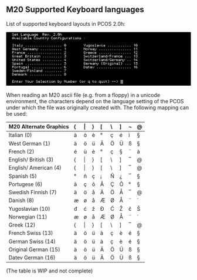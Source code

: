 ## M20 Supported Keyboard languages 

List of supported keyboard layouts in PCOS 2.0h:

<p align="center">
  <img src="article_media/keyb_lang.png" alt="PCOS 2.0h supported keyboard languages" width="700px"/>
</p>

When reading an M20 ascii file (e.g. from a floppy) in a unicode environment, the characters depend on the language setting of the PCOS under which the file was originally created with. The following mapping can be used:

| M20 Alternate Graphics | { | \| | } | [ | \\ | ] | ~ | @ |
| :--------------------- | :--- | :--- | :--- | :--- | :--- | :--- | :--- | :--- |
| Italian (0)            | à | ò | è | ° | ç  | é | ì | § |
| West German (1)        | ä | ö | ü | Ä | Ö  | Ü | ß | § |
| French (2)             | é | ù | è | ° | ç  | § | ¨ | à |
| English/ British (3)   | { | \| | } | [ | \\ | ] | ‾ | @ |
| English/ American (4)  | { | \| | } | [ | \\ | ] | ‾ | @ |
| Spanish (5)            | ° | ñ | ç | ¡ | Ñ  | ¿ | ‾ | § |
| Portugese (6)          | ã | ç | õ | Ã | Ç  | Õ | ° | § |
| Swedish Finnish (7)    | ä | ö | å | Ä | Ö  | Å | ‾ | @ |
| Danish (8)             | æ | ø | å | Æ | Ø  | Å | ¨ | ´ |
| Yugoslavian (10)       | đ | ć | ž | Đ | Ć  | Ž | č | Š |
| Norwegian (11)         | æ | ø | å | Æ | Ø  | Å | ¨ | ´ |
| Greek (12)             | { | \| | } | [ | \\ | ] | ‾ | @ |
| French Swiss (13)      | ä | ö | ü | à | ç  | è | é | § |
| German Swiss (14)      | ä | ö | ü | à | ç  | è | é | § |
| Original German (15)   | ä | ö | ü | Ä | Ö  | Ü | ß | § |
| Datev German (16)      | ä | ö | ü | Ä | Ö  | Ü | ß | § |

(The table is WIP and not complete)
